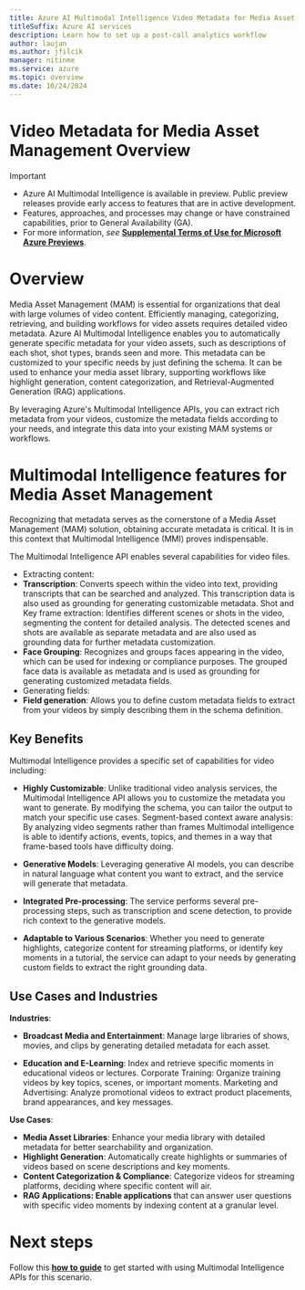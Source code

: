 ```yaml
---
title: Azure AI Multimodal Intelligence Video Metadata for Media Asset Management Overview
titleSuffix: Azure AI services
description: Learn how to set up a post-call analytics workflow
author: laujan
ms.author: jfilcik
manager: nitinme
ms.service: azure
ms.topic: overview
ms.date: 10/24/2024
---
```


# Video Metadata for Media Asset Management Overview

> [!IMPORTANT]
>
> * Azure AI Multimodal Intelligence is available in preview. Public preview releases provide early access to features that are in active development.
> * Features, approaches, and processes may change or have constrained capabilities, prior to General Availability (GA).
> * For more information, *see* [**Supplemental Terms of Use for Microsoft Azure Previews**](https://azure.microsoft.com/support/legal/preview-supplemental-terms).


# Overview

Media Asset Management (MAM) is essential for organizations that deal with large volumes of video content. Efficiently managing, categorizing, retrieving, and building workflows for video assets requires detailed video metadata. Azure AI Multimodal Intelligence enables you to automatically generate specific metadata for your video assets, such as descriptions of each shot, shot types, brands seen and more. This metadata can be customized to your specific needs by just defining the schema. It can be used to enhance your media asset library, supporting workflows like highlight generation, content categorization, and Retrieval-Augmented Generation (RAG) applications.

By leveraging Azure's Multimodal Intelligence APIs, you can extract rich metadata from your videos, customize the metadata fields according to your needs, and integrate this data into your existing MAM systems or workflows.

# Multimodal Intelligence features for Media Asset Management
Recognizing that metadata serves as the cornerstone of a Media Asset Management (MAM) solution, obtaining accurate metadata is critical. It is in this context that Multimodal Intelligence (MMI) proves indispensable.


The Multimodal Intelligence API enables several capabilities for video files.
* Extracting content: 
* **Transcription**: Converts speech within the video into text, providing transcripts that can be searched and analyzed. This transcription data is also used as grounding for generating customizable metadata.
Shot and Key frame extraction: Identifies different scenes or shots in the video, segmenting the content for detailed analysis. The detected scenes and shots are available as separate metadata and are also used as grounding data for further metadata customization.
* **Face Grouping**: Recognizes and groups faces appearing in the video, which can be used for indexing or compliance purposes. The grouped face data is available as metadata and is used as grounding for generating customized metadata fields.
* Generating fields:
* **Field generation**: Allows you to define custom metadata fields to extract from your videos by simply describing them in the schema definition.

## Key Benefits 
Multimodal Intelligence provides a specific set of capabilities for video including:

* **Highly Customizable**: Unlike traditional video analysis services, the Multimodal Intelligence API allows you to customize the metadata you want to generate. By modifying the schema, you can tailor the output to match your specific use cases.
Segment-based context aware analysis: By analyzing video segments rather than frames Multimodal intelligence is able to identify actions, events, topics, and themes in a way that frame-based tools have difficulty doing. 

* **Generative Models**: Leveraging generative AI models, you can describe in natural language what content you want to extract, and the service will generate that metadata.

* **Integrated Pre-processing**: The service performs several pre-processing steps, such as transcription and scene detection, to provide rich context to the generative models.

* **Adaptable to Various Scenarios**: Whether you need to generate highlights, categorize content for streaming platforms, or identify key moments in a tutorial, the service can adapt to your needs by generating custom fields to extract the right grounding data.

## Use Cases and Industries

**Industries**:
* **Broadcast Media and Entertainment**: Manage large libraries of shows, movies, and clips by generating detailed metadata for each asset.

* **Education and E-Learning**: Index and retrieve specific moments in educational videos or lectures.
Corporate Training: Organize training videos by key topics, scenes, or important moments.
Marketing and Advertising: Analyze promotional videos to extract product placements, brand appearances, and key messages.

**Use Cases**:
* **Media Asset Libraries**: Enhance your media library with detailed metadata for better searchability and organization. 
* **Highlight Generation**: Automatically create highlights or summaries of videos based on scene descriptions and key moments. 
* **Content Categorization & Compliance**: Categorize videos for streaming platforms, deciding where specific content will air. 
* **RAG Applications: Enable applications** that can answer user questions with specific video moments by indexing content at a granular level.

# Next steps
Follow this [**how to guide**](how-to/set-up-video-assets-mam.md) to get started with using Multimodal Intelligence APIs for this scenario. 